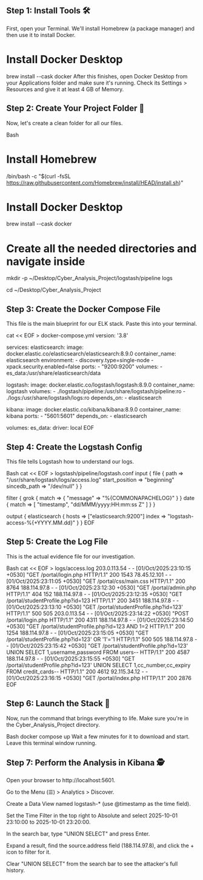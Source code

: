 ## Step 1: Install Tools 🛠️

First, open your Terminal. We'll install Homebrew (a package manager) and then use it to install Docker.

# Install Docker Desktop
brew install --cask docker
After this finishes, open Docker Desktop from your Applications folder and make sure it's running. Check its Settings > Resources and give it at least 4 GB of Memory.

## Step 2: Create Your Project Folder 📁

Now, let's create a clean folder for all our files.

Bash

# Install Homebrew
/bin/bash -c "$(curl -fsSL https://raw.githubusercontent.com/Homebrew/install/HEAD/install.sh)"

# Install Docker Desktop
brew install --cask docker

# Create all the needed directories and navigate inside
mkdir -p ~/Desktop/Cyber_Analysis_Project/logstash/pipeline logs

cd ~/Desktop/Cyber_Analysis_Project
## Step 3: Create the Docker Compose File

This file is the main blueprint for our ELK stack. Paste this into your terminal.

cat << EOF > docker-compose.yml
version: '3.8'

services:
  elasticsearch:
    image: docker.elastic.co/elasticsearch/elasticsearch:8.9.0
    container_name: elasticsearch
    environment:
      - discovery.type=single-node
      - xpack.security.enabled=false
    ports:
      - "9200:9200"
    volumes:
      - es_data:/usr/share/elasticsearch/data

  logstash:
    image: docker.elastic.co/logstash/logstash:8.9.0
    container_name: logstash
    volumes:
      - ./logstash/pipeline:/usr/share/logstash/pipeline:ro
      - ./logs:/usr/share/logstash/logs:ro
    depends_on:
      - elasticsearch

  kibana:
    image: docker.elastic.co/kibana/kibana:8.9.0
    container_name: kibana
    ports:
      - "5601:5601"
    depends_on:
      - elasticsearch

volumes:
  es_data:
    driver: local
EOF
## Step 4: Create the Logstash Config

This file tells Logstash how to understand our logs.

Bash
cat << EOF > logstash/pipeline/logstash.conf
input {
  file {
    path => "/usr/share/logstash/logs/access.log"
    start_position => "beginning"
    sincedb_path => "/dev/null"
  }
}

filter {
  grok {
    match => { "message" => "%{COMMONAPACHELOG}" }
  }
  date {
    match => [ "timestamp", "dd/MMM/yyyy:HH:mm:ss Z" ]
  }
}

output {
  elasticsearch {
    hosts => ["elasticsearch:9200"]
    index => "logstash-access-%{+YYYY.MM.dd}"
  }
}
EOF
## Step 5: Create the Log File

This is the actual evidence file for our investigation.

Bash
cat << EOF > logs/access.log
203.0.113.54 - - [01/Oct/2025:23:10:15 +0530] "GET /portal/login.php HTTP/1.1" 200 1543
78.45.12.101 - - [01/Oct/2025:23:11:05 +0530] "GET /portal/css/main.css HTTP/1.1" 200 8764
188.114.97.8 - - [01/Oct/2025:23:12:30 +0530] "GET /portal/admin.php HTTP/1.1" 404 152
188.114.97.8 - - [01/Oct/2025:23:12:35 +0530] "GET /portal/studentProfile.php?id=123 HTTP/1.1" 200 3451
188.114.97.8 - - [01/Oct/2025:23:13:10 +0530] "GET /portal/studentProfile.php?id=123' HTTP/1.1" 500 505
203.0.113.54 - - [01/Oct/2025:23:14:22 +0530] "POST /portal/login.php HTTP/1.1" 200 4311
188.114.97.8 - - [01/Oct/2025:23:14:50 +0530] "GET /portal/studentProfile.php?id=123 AND 1=2 HTTP/1.1" 200 1254
188.114.97.8 - - [01/Oct/2025:23:15:05 +0530] "GET /portal/studentProfile.php?id=123' OR '1'='1 HTTP/1.1" 500 505
188.114.97.8 - - [01/Oct/2025:23:15:42 +0530] "GET /portal/studentProfile.php?id=123' UNION SELECT 1,username,password FROM users-- HTTP/1.1" 200 4587
188.114.97.8 - - [01/Oct/2025:23:15:55 +0530] "GET /portal/studentProfile.php?id=123' UNION SELECT 1,cc_number,cc_expiry FROM credit_cards-- HTTP/1.1" 200 4612
92.115.34.12 - - [01/Oct/2025:23:16:15 +0530] "GET /portal/index.php HTTP/1.1" 200 2876
EOF
## Step 6: Launch the Stack 🚀

Now, run the command that brings everything to life. Make sure you're in the Cyber_Analysis_Project directory.

Bash
docker compose up
Wait a few minutes for it to download and start. Leave this terminal window running.

## Step 7: Perform the Analysis in Kibana 🕵️

Open your browser to http://localhost:5601.

Go to the Menu (☰) > Analytics > Discover.

Create a Data View named logstash-* (use @timestamp as the time field).

Set the Time Filter in the top right to Absolute and select 2025-10-01 23:10:00 to 2025-10-01 23:20:00.

In the search bar, type "UNION SELECT" and press Enter.

Expand a result, find the source.address field (188.114.97.8), and click the + icon to filter for it.

Clear "UNION SELECT" from the search bar to see the attacker's full history.
